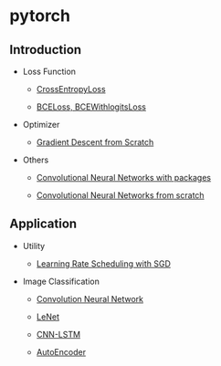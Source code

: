 # pytorch

## Introduction 

- Loss Function

  - [CrossEntropyLoss](https://github.com/ceo21ckim/PyTorch/blob/main/01.Introduction/CrossEntropyLoss.ipynb)

  - [BCELoss, BCEWithlogitsLoss](https://github.com/ceo21ckim/PyTorch/blob/main/01.Introduction/BCELoss%2C%20BCEWithlogitsLoss.ipynb)

- Optimizer

  - [Gradient Descent from Scratch](https://github.com/ceo21ckim/PyTorch/blob/main/01.Introduction/Gradient_Descent.ipynb)
  
- Others

  - [Convolutional Neural Networks with packages](https://github.com/ceo21ckim/PyTorch/blob/main/01.Introduction/Convolutional_Neural_Networks.ipynb)

  - [Convolutional Neural Networks from scratch](https://github.com/ceo21ckim/PyTorch/blob/main/01.Introduction/Convolutional_Neural_Networks_from_scratch.ipynb)


## Application

- Utility

  - [Learning Rate Scheduling with SGD](https://github.com/ceo21ckim/PyTorch/blob/main/02.Application/00.Utils/Learning_Rate_Scheduling.ipynb)

- Image Classification

  - [Convolution Neural Network](https://github.com/ceo21ckim/PyTorch/blob/main/02.Application/01.Image_Classification/Convolution_Neural_Network.ipynb)

  - [LeNet](https://github.com/ceo21ckim/PyTorch/blob/main/02.Application/01.Image_Classification/LeNet.ipynb)

  - [CNN-LSTM](https://github.com/ceo21ckim/PyTorch/blob/main/02.Application/01.Image_Classification/CNN_LSTM.ipynb)

  - [AutoEncoder](https://github.com/ceo21ckim/PyTorch/blob/main/02.Application/01.Image_Classification/AutoEncoder.ipynb)
